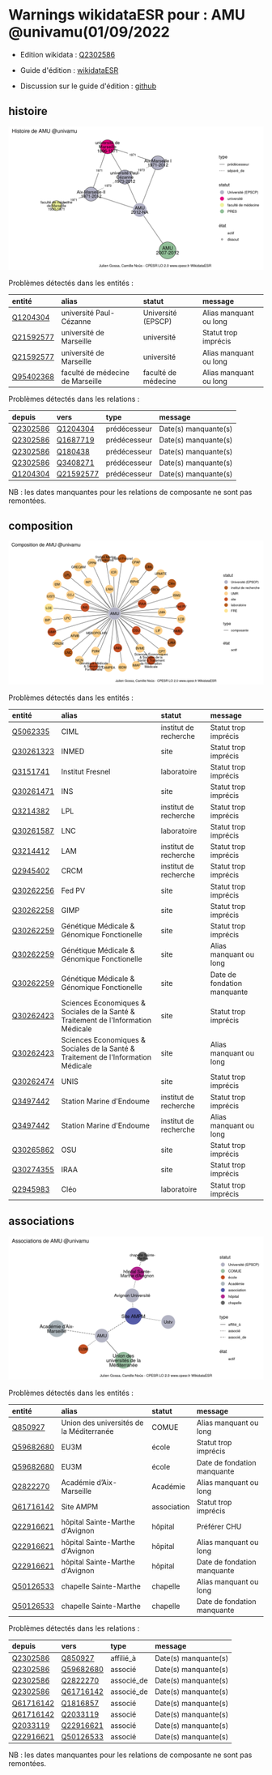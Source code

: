 Warnings wikidataESR pour : AMU @univamu(01/09/2022
================

- Edition wikidata : [Q2302586](https://www.wikidata.org/wiki/Q2302586)
- Guide d'édition : [wikidataESR](https://github.com/cpesr/wikidataESR/)

- Discussion sur le guide d'édition : [github](https://github.com/cpesr/wikidataESR/issues)



## histoire 

![Graphique non généré](Q2302586-histoire.png) 

Problèmes détectés dans les entités :

|entité                                               |alias                            |statut              |message                |
|:----------------------------------------------------|:--------------------------------|:-------------------|:----------------------|
|[Q1204304](https://www.wikidata.org/wiki/Q1204304)   |université Paul-Cézanne          |Université (EPSCP)  |Alias manquant ou long |
|[Q21592577](https://www.wikidata.org/wiki/Q21592577) |université de Marseille          |université          |Statut trop imprécis   |
|[Q21592577](https://www.wikidata.org/wiki/Q21592577) |université de Marseille          |université          |Alias manquant ou long |
|[Q95402368](https://www.wikidata.org/wiki/Q95402368) |faculté de médecine de Marseille |faculté de médecine |Alias manquant ou long |

Problèmes détectés dans les relations :

|depuis                                             |vers                                                 |type         |message              |
|:--------------------------------------------------|:----------------------------------------------------|:------------|:--------------------|
|[Q2302586](https://www.wikidata.org/wiki/Q2302586) |[Q1204304](https://www.wikidata.org/wiki/Q1204304)   |prédécesseur |Date(s) manquante(s) |
|[Q2302586](https://www.wikidata.org/wiki/Q2302586) |[Q1687719](https://www.wikidata.org/wiki/Q1687719)   |prédécesseur |Date(s) manquante(s) |
|[Q2302586](https://www.wikidata.org/wiki/Q2302586) |[Q180438](https://www.wikidata.org/wiki/Q180438)     |prédécesseur |Date(s) manquante(s) |
|[Q2302586](https://www.wikidata.org/wiki/Q2302586) |[Q3408271](https://www.wikidata.org/wiki/Q3408271)   |prédécesseur |Date(s) manquante(s) |
|[Q1204304](https://www.wikidata.org/wiki/Q1204304) |[Q21592577](https://www.wikidata.org/wiki/Q21592577) |prédécesseur |Date(s) manquante(s) |

NB : les dates manquantes pour les relations de composante ne sont pas remontées. 



## composition 

![Graphique non généré](Q2302586-composition.png) 

Problèmes détectés dans les entités :

|entité                                               |alias                                                                              |statut                |message                     |
|:----------------------------------------------------|:----------------------------------------------------------------------------------|:---------------------|:---------------------------|
|[Q5062335](https://www.wikidata.org/wiki/Q5062335)   |CIML                                                                               |institut de recherche |Statut trop imprécis        |
|[Q30261323](https://www.wikidata.org/wiki/Q30261323) |INMED                                                                              |site                  |Statut trop imprécis        |
|[Q3151741](https://www.wikidata.org/wiki/Q3151741)   |Institut Fresnel                                                                   |laboratoire           |Statut trop imprécis        |
|[Q30261471](https://www.wikidata.org/wiki/Q30261471) |INS                                                                                |site                  |Statut trop imprécis        |
|[Q3214382](https://www.wikidata.org/wiki/Q3214382)   |LPL                                                                                |institut de recherche |Statut trop imprécis        |
|[Q30261587](https://www.wikidata.org/wiki/Q30261587) |LNC                                                                                |laboratoire           |Statut trop imprécis        |
|[Q3214412](https://www.wikidata.org/wiki/Q3214412)   |LAM                                                                                |institut de recherche |Statut trop imprécis        |
|[Q2945402](https://www.wikidata.org/wiki/Q2945402)   |CRCM                                                                               |institut de recherche |Statut trop imprécis        |
|[Q30262256](https://www.wikidata.org/wiki/Q30262256) |Fed PV                                                                             |site                  |Statut trop imprécis        |
|[Q30262258](https://www.wikidata.org/wiki/Q30262258) |GIMP                                                                               |site                  |Statut trop imprécis        |
|[Q30262259](https://www.wikidata.org/wiki/Q30262259) |Génétique Médicale & Génomique Fonctionelle                                        |site                  |Statut trop imprécis        |
|[Q30262259](https://www.wikidata.org/wiki/Q30262259) |Génétique Médicale & Génomique Fonctionelle                                        |site                  |Alias manquant ou long      |
|[Q30262259](https://www.wikidata.org/wiki/Q30262259) |Génétique Médicale & Génomique Fonctionelle                                        |site                  |Date de fondation manquante |
|[Q30262423](https://www.wikidata.org/wiki/Q30262423) |Sciences Economiques & Sociales de la Santé & Traitement de l'Information Médicale |site                  |Statut trop imprécis        |
|[Q30262423](https://www.wikidata.org/wiki/Q30262423) |Sciences Economiques & Sociales de la Santé & Traitement de l'Information Médicale |site                  |Alias manquant ou long      |
|[Q30262474](https://www.wikidata.org/wiki/Q30262474) |UNIS                                                                               |site                  |Statut trop imprécis        |
|[Q3497442](https://www.wikidata.org/wiki/Q3497442)   |Station Marine d'Endoume                                                           |institut de recherche |Statut trop imprécis        |
|[Q3497442](https://www.wikidata.org/wiki/Q3497442)   |Station Marine d'Endoume                                                           |institut de recherche |Alias manquant ou long      |
|[Q30265862](https://www.wikidata.org/wiki/Q30265862) |OSU                                                                                |site                  |Statut trop imprécis        |
|[Q30274355](https://www.wikidata.org/wiki/Q30274355) |IRAA                                                                               |site                  |Statut trop imprécis        |
|[Q2945983](https://www.wikidata.org/wiki/Q2945983)   |Cléo                                                                               |laboratoire           |Statut trop imprécis        |

 



## associations 

![Graphique non généré](Q2302586-associations.png) 

Problèmes détectés dans les entités :

|entité                                               |alias                                    |statut      |message                     |
|:----------------------------------------------------|:----------------------------------------|:-----------|:---------------------------|
|[Q850927](https://www.wikidata.org/wiki/Q850927)     |Union des universités de la Méditerranée |COMUE       |Alias manquant ou long      |
|[Q59682680](https://www.wikidata.org/wiki/Q59682680) |EU3M                                     |école       |Statut trop imprécis        |
|[Q59682680](https://www.wikidata.org/wiki/Q59682680) |EU3M                                     |école       |Date de fondation manquante |
|[Q2822270](https://www.wikidata.org/wiki/Q2822270)   |Académie d’Aix-Marseille                 |Académie    |Alias manquant ou long      |
|[Q61716142](https://www.wikidata.org/wiki/Q61716142) |Site AMPM                                |association |Statut trop imprécis        |
|[Q22916621](https://www.wikidata.org/wiki/Q22916621) |hôpital Sainte-Marthe d'Avignon          |hôpital     |Préférer CHU                |
|[Q22916621](https://www.wikidata.org/wiki/Q22916621) |hôpital Sainte-Marthe d'Avignon          |hôpital     |Alias manquant ou long      |
|[Q22916621](https://www.wikidata.org/wiki/Q22916621) |hôpital Sainte-Marthe d'Avignon          |hôpital     |Date de fondation manquante |
|[Q50126533](https://www.wikidata.org/wiki/Q50126533) |chapelle Sainte-Marthe                   |chapelle    |Alias manquant ou long      |
|[Q50126533](https://www.wikidata.org/wiki/Q50126533) |chapelle Sainte-Marthe                   |chapelle    |Date de fondation manquante |

Problèmes détectés dans les relations :

|depuis                                               |vers                                                 |type       |message              |
|:----------------------------------------------------|:----------------------------------------------------|:----------|:--------------------|
|[Q2302586](https://www.wikidata.org/wiki/Q2302586)   |[Q850927](https://www.wikidata.org/wiki/Q850927)     |affilié_à  |Date(s) manquante(s) |
|[Q2302586](https://www.wikidata.org/wiki/Q2302586)   |[Q59682680](https://www.wikidata.org/wiki/Q59682680) |associé    |Date(s) manquante(s) |
|[Q2302586](https://www.wikidata.org/wiki/Q2302586)   |[Q2822270](https://www.wikidata.org/wiki/Q2822270)   |associé_de |Date(s) manquante(s) |
|[Q2302586](https://www.wikidata.org/wiki/Q2302586)   |[Q61716142](https://www.wikidata.org/wiki/Q61716142) |associé_de |Date(s) manquante(s) |
|[Q61716142](https://www.wikidata.org/wiki/Q61716142) |[Q1816857](https://www.wikidata.org/wiki/Q1816857)   |associé    |Date(s) manquante(s) |
|[Q61716142](https://www.wikidata.org/wiki/Q61716142) |[Q2033119](https://www.wikidata.org/wiki/Q2033119)   |associé    |Date(s) manquante(s) |
|[Q2033119](https://www.wikidata.org/wiki/Q2033119)   |[Q22916621](https://www.wikidata.org/wiki/Q22916621) |associé    |Date(s) manquante(s) |
|[Q22916621](https://www.wikidata.org/wiki/Q22916621) |[Q50126533](https://www.wikidata.org/wiki/Q50126533) |associé    |Date(s) manquante(s) |

NB : les dates manquantes pour les relations de composante ne sont pas remontées. 

